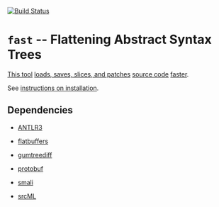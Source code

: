 [![Build Status](https://travis-ci.org/yijunyu/fast.svg?branch=master)](https://travis-ci.org/yijunyu/fast)
# `fast` -- Flattening Abstract Syntax Trees
[This tool](doc/options.md) [loads, saves, slices, and patches](doc/usage.md) [source code](doc/example.md) [faster](doc/performance.md). 

See [instructions on installation](doc/installation.md).

## Dependencies

* [ANTLR3](https://github.com/antlr/antlr3)

* [flatbuffers](https://github.com/google/flatbuffers)

* [gumtreediff](https://github.com/GumTreeDiff/gumtree)

* [protobuf](https://github.com/google/protobuf)

* [smali](https://github.com/JesusFreke/smali)

* [srcML](http://www.srcml.org/)
